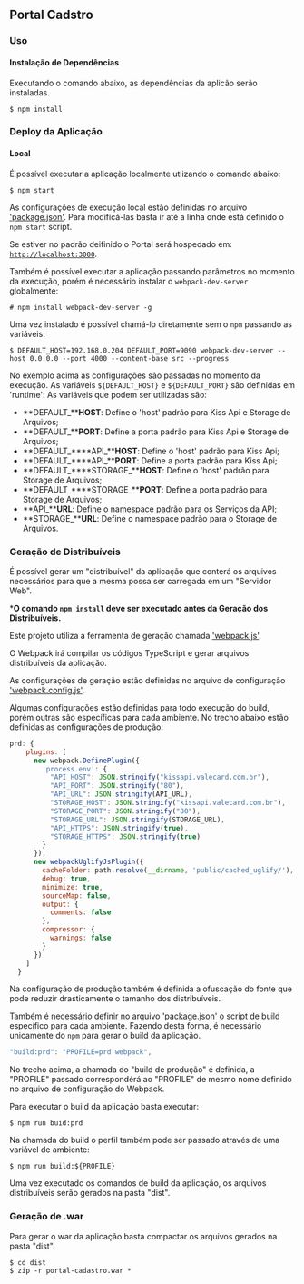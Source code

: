 ## Portal Cadstro

### Uso

#### Instalação de Dependências

Executando o comando abaixo, as dependências da aplicão serão instaladas.

```shell
$ npm install
```

### Deploy da Aplicação

#### Local 


É possível executar a aplicação localmente utlizando o comando abaixo:

```shell
$ npm start
```

As configurações de execução local estão definidas no arquivo ['package.json'](package.json). 
Para modificá-las basta ir até a linha onde está definido o `npm start` script.

Se estiver no padrão deifinido o Portal será hospedado em: [`http://localhost:3000`](http://localhost:3000).

Também é possível executar a aplicação passando parâmetros no momento da
execução, porém é necessário instalar o `webpack-dev-server` globalmente:

```shell
# npm install webpack-dev-server -g
```

Uma vez instalado é possível chamá-lo diretamente sem o `npm` passando as
variáveis:

```shell
$ DEFAULT_HOST=192.168.0.204 DEFAULT_PORT=9090 webpack-dev-server --host 0.0.0.0 --port 4000 --content-base src --progress
```

No exemplo acima as configurações são passadas no momento da execução. As
variáveis `${DEFAULT_HOST}` e `${DEFAULT_PORT}` são definidas em 'runtime':
As variáveis que podem ser utilizadas são:

- **DEFAULT\_****HOST**: Define o 'host' padrão para Kiss Api e Storage de Arquivos;
- **DEFAULT\_****PORT**: Define a porta padrão para Kiss Api e Storage de Arquivos;
- **DEFAULT\_****API\_****HOST**: Define o 'host' padrão para Kiss Api;
- **DEFAULT\_****API\_****PORT**: Define a porta padrão para Kiss Api;
- **DEFAULT\_****STORAGE\_****HOST**: Define o 'host' padrão para Storage de Arquivos;
- **DEFAULT\_****STORAGE\_****PORT**: Define a porta padrão para Storage de Arquivos;
- **API\_****URL**: Define o namespace padrão para os Serviços da API;
- **STORAGE\_****URL**: Define o namespace padrão para o Storage de Arquivos.


### Geração de Distribuíveis


É possível gerar um "distribuível" da aplicação que conterá os arquivos necessários para que a mesma possa ser carregada em um "Servidor Web".

\***O comando `npm install` deve ser executado antes da Geração dos Distribuíveis.**

Este projeto utiliza a ferramenta de geração chamada ['webpack.js'](https://github.com/webpack/webpack).

O Webpack irá compilar os códigos TypeScript e gerar arquivos distribuíveis da aplicação.

As configurações de geração estão definidas no arquivo de configuração ['webpack.config.js'](webpack.config.js).

Algumas configurações estão definidas para todo execução do build, porém outras
são específicas para cada ambiente. No trecho abaixo estão definidas as
configurações de produção:

```javascript
prd: {
    plugins: [
      new webpack.DefinePlugin({
        'process.env': {
          "API_HOST": JSON.stringify("kissapi.valecard.com.br"),
          "API_PORT": JSON.stringify("80"),
          "API_URL": JSON.stringify(API_URL),
          "STORAGE_HOST": JSON.stringify("kissapi.valecard.com.br"),
          "STORAGE_PORT": JSON.stringify("80"),
          "STORAGE_URL": JSON.stringify(STORAGE_URL),
          "API_HTTPS": JSON.stringify(true),
          "STORAGE_HTTPS": JSON.stringify(true)
        }
      }),
      new webpackUglifyJsPlugin({
        cacheFolder: path.resolve(__dirname, 'public/cached_uglify/'),
        debug: true,
        minimize: true,
        sourceMap: false,
        output: {
          comments: false
        },
        compressor: {
          warnings: false
        }
      })
    ]
  }

```
Na configuração de produção também é definida a ofuscação do fonte que pode reduzir drasticamente o tamanho dos distribuíveis.

Também é necessário definir no arquivo ['package.json'](package.json) o script de build específico para cada ambiente.
Fazendo desta forma, é necessário unicamente do `npm` para gerar o build da aplicação.

```javascript
"build:prd": "PROFILE=prd webpack",
```
No trecho acima, a chamada do "build de produção" é definida, a "PROFILE" passado correspondérá ao "PROFILE" de mesmo nome 
definido no arquivo de configuração do Webpack.

Para executar o build da aplicação basta executar:

```shell
$ npm run buid:prd
```

Na chamada do build o perfil também pode ser passado através de uma variável de ambiente:

```shell
$ npm run build:${PROFILE}
```

Uma vez executado os comandos de build da aplicação, os arquivos distribuíveis serão gerados na pasta "dist".

### Geração de .war

Para gerar o war da aplicação basta compactar os arquivos gerados na pasta "dist".

```shell
$ cd dist
$ zip -r portal-cadastro.war *
```
